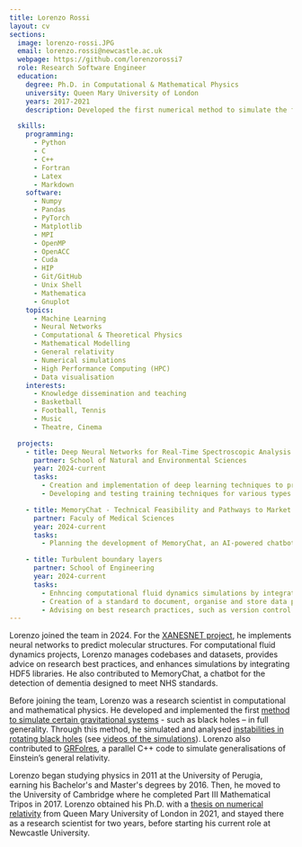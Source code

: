 ```yaml
---
title: Lorenzo Rossi
layout: cv
sections:
  image: lorenzo-rossi.JPG
  email: lorenzo.rossi@newcastle.ac.uk
  webpage: https://github.com/lorenzorossi7
  role: Research Software Engineer
  education:
    degree: Ph.D. in Computational & Mathematical Physics
    university: Queen Mary University of London
    years: 2017-2021
    description: Developed the first numerical method to simulate the fully general evolution of gravitational systems, such as black holes, in asymptotically anti-de Sitter spacetimes.

  skills:
    programming:
      - Python
      - C
      - C++
      - Fortran
      - Latex
      - Markdown
    software:
      - Numpy
      - Pandas
      - PyTorch
      - Matplotlib
      - MPI
      - OpenMP
      - OpenACC
      - Cuda
      - HIP
      - Git/GitHub
      - Unix Shell
      - Mathematica
      - Gnuplot
    topics:
      - Machine Learning
      - Neural Networks
      - Computational & Theoretical Physics
      - Mathematical Modelling
      - General relativity
      - Numerical simulations
      - High Performance Computing (HPC)
      - Data visualisation
    interests:
      - Knowledge dissemination and teaching
      - Basketball
      - Football, Tennis
      - Music
      - Theatre, Cinema

  projects:
    - title: Deep Neural Networks for Real-Time Spectroscopic Analysis
      partner: School of Natural and Environmental Sciences
      year: 2024-current
      tasks: 
        - Creation and implementation of deep learning techniques to predict molecular structures from X-ray absorption spectra and viceversa
        - Developing and testing training techniques for various types of neural networks, such as graph neural networks.

    - title: MemoryChat - Technical Feasibility and Pathways to Market
      partner: Faculy of Medical Sciences
      year: 2024-current
      tasks: 
        - Planning the development of MemoryChat, an AI-powered chatbot for the detection of dementia designed to meet NHS standards.

    - title: Turbulent boundary layers
      partner: School of Engineering
      year: 2024-current
      tasks:
        - Enhncing computational fluid dynamics simulations by integrating HDF5 parallel I/O output libraries in a large codebase
        - Creation of a standard to document, organise and store data produced by HPC simulations
        - Advising on best research practices, such as version control with Git/GitHub
---
```

Lorenzo joined the team in 2024. For the [XANESNET project](https://xanesnet.readthedocs.io/en/latest/), he implements neural networks to predict molecular structures. For computational fluid dynamics projects, Lorenzo manages codebases and datasets, provides advice on research best practices, and enhances simulations by integrating HDF5 libraries. He also contributed to MemoryChat, a chatbot for the detection of dementia designed to meet NHS standards.

Before joining the team, Lorenzo was a research scientist in computational and mathematical physics. He developed and implemented the first [method to simulate certain gravitational systems](https://journals.aps.org/prd/abstract/10.1103/PhysRevD.103.086006#fulltext) - such as black holes – in full generality. Through this method, he simulated and analysed [instabilities in rotating black holes](https://arxiv.org/abs/2311.14167) (see [videos of the simulations](https://www.youtube.com/@AsymptoticallyAdSevolutions)). Lorenzo also contributed to [GRFolres](https://doi.org/10.21105/joss.06369), a parallel C++ code to simulate generalisations of Einstein’s general relativity.

Lorenzo began studying physics in 2011 at the University of Perugia, earning his Bachelor's and Master's degrees by 2016. Then, he moved to the University of Cambridge where he completed Part III Mathematical Tripos in 2017. Lorenzo obtained his Ph.D. with a [thesis on numerical relativity](https://arxiv.org/abs/2205.15329) from Queen Mary University of London in 2021, and stayed there as a research scientist for two years, before starting his current role at Newcastle University.
